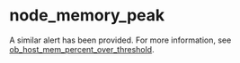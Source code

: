 # node_memory_peak

A similar alert has been provided. For more information, see [ob_host_mem_percent_over_threshold](../3.application-alert/3.ob_host_mem_percent_over_threshold.md). 
